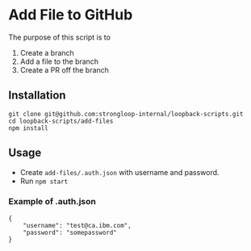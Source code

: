 # Add File to GitHub
The purpose of this script is to
1. Create a branch
2. Add a file to the branch
3. Create a PR off the branch

## Installation
```
git clone git@github.com:strongloop-internal/loopback-scripts.git
cd loopback-scripts/add-files
npm install
``` 

## Usage
- Create `add-files/.auth.json` with username and password.
- Run `npm start`

### Example of .auth.json 
```
{
    "username": "test@ca.ibm.com",
    "password": "somepassword"
}
```


